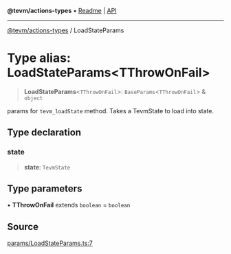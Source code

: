 **@tevm/actions-types** • [Readme](../README.md) \| [API](../globals.md)

***

[@tevm/actions-types](../README.md) / LoadStateParams

# Type alias: LoadStateParams\<TThrowOnFail\>

> **LoadStateParams**\<`TThrowOnFail`\>: `BaseParams`\<`TThrowOnFail`\> & `object`

params for `tevm_loadState` method. Takes a TevmState to load into state.

## Type declaration

### state

> **state**: `TevmState`

## Type parameters

• **TThrowOnFail** extends `boolean` = `boolean`

## Source

[params/LoadStateParams.ts:7](https://github.com/evmts/tevm-monorepo/blob/main/packages/actions-types/src/params/LoadStateParams.ts#L7)
